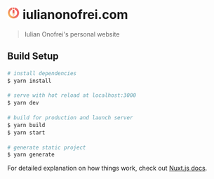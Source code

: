 # <img src="/static/icons/favicon-32x32.png" width="28"/> iulianonofrei.com

> Iulian Onofrei's personal website

## Build Setup

```bash
# install dependencies
$ yarn install

# serve with hot reload at localhost:3000
$ yarn dev

# build for production and launch server
$ yarn build
$ yarn start

# generate static project
$ yarn generate
```

For detailed explanation on how things work, check out [Nuxt.js docs](https://nuxtjs.org).
